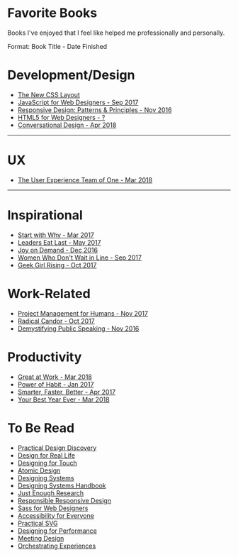 Favorite Books 
==============

Books I've enjoyed that I feel like helped me professionally and personally. 

Format: Book Title - Date Finished

# Development/Design
- [The New CSS Layout](https://www.goodreads.com/book/show/36387025-the-new-css-layout)
- [JavaScript for Web Designers - Sep 2017](https://www.goodreads.com/book/show/32309198-javascript-for-web-designers)
- [Responsive Design: Patterns & Principles - Nov 2016](https://www.goodreads.com/book/show/27858998-responsive-design)
- [HTML5 for Web Designers - ?](https://www.goodreads.com/book/show/8148515-html5-for-web-designers)
- [Conversational Design - Apr 2018](https://www.goodreads.com/book/show/38393096-conversational-design)

---

# UX
- [The User Experience Team of One - Mar 2018](https://www.goodreads.com/book/show/18177290-the-user-experience-team-of-one)

---

# Inspirational
- [Start with Why - Mar 2017](https://www.goodreads.com/book/show/7108725-start-with-why)
- [Leaders Eat Last - May 2017](https://www.goodreads.com/book/show/16144853-leaders-eat-last)
- [Joy on Demand - Dec 2016](https://www.goodreads.com/book/show/27189099-joy-on-demand)
- [Women Who Don't Wait in Line - Sep 2017](https://www.goodreads.com/book/show/15985162-women-who-don-t-wait-in-line)
- [Geek Girl Rising - Oct 2017](https://www.goodreads.com/book/show/31451040-geek-girl-rising) 

# Work-Related
- [Project Management for Humans - Nov 2017](https://www.goodreads.com/book/show/35714082-project-management-for-humans)
- [Radical Candor - Oct 2017](https://www.goodreads.com/book/show/29939161-radical-candor)
- [Demystifying Public Speaking - Nov 2016](https://www.goodreads.com/book/show/32784222-demystifying-public-speaking)


# Productivity
- [Great at Work - Mar 2018](https://www.goodreads.com/book/show/35297611-great-at-work)
- [Power of Habit - Jan 2017](https://www.goodreads.com/book/show/12609433-the-power-of-habit)
- [Smarter, Faster, Better - Apr 2017](https://www.goodreads.com/book/show/28516424-smarter-faster-better)
- [Your Best Year Ever - Mar 2018](https://www.goodreads.com/book/show/35138433-your-best-year-ever)


To Be Read 
==============
- [Practical Design Discovery](https://abookapart.com/products/practical-design-discovery)
- [Design for Real Life](https://abookapart.com/products/design-for-real-life)
- [Designing for Touch](https://abookapart.com/products/designing-for-touch)
- [Atomic Design](http://atomicdesign.bradfrost.com/)
- [Designing Systems](https://www.smashingmagazine.com/printed-books/design-systems/)
- [Designing Systems Handbook](https://www.designbetter.co/design-systems-handbook)
- [Just Enough Research](https://abookapart.com/products/just-enough-research)
- [Responsible Responsive Design](https://abookapart.com/products/responsible-responsive-design)
- [Sass for Web Designers](https://abookapart.com/products/sass-for-web-designers)
- [Accessibility for Everyone](https://abookapart.com/products/accessibility-for-everyone)
- [Practical SVG](https://abookapart.com/products/practical-svg)
- [Designing for Performance](http://designingforperformance.com/)
- [Meeting Design](https://rosenfeldmedia.com/books/meeting-design/)
- [Orchestrating Experiences](https://rosenfeldmedia.com/books/orchestrating-experiences/)
